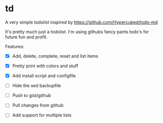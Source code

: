 # td
A very simple todolist inspired by https://github.com/Hypercubed/todo-md

It's pretty much just a todolist. 
I'm using githubs fancy pants todo's for future fun and profit.

Features:
 - [X] Add, delete, complete, reset and list items
 - [X] Pretty print with colors and stuff
 - [X] Add install script and configfile
 - [ ] Hide the sed backupfile
 - [ ] Push to gist/github
 - [ ] Pull changes from github
 - [ ] Add support for multiple lists



